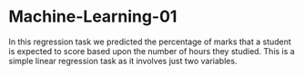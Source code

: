 # Machine-Learning-01
In this regression task we predicted the percentage of marks that a student is expected to score based upon the number of hours they studied. This is a simple linear regression task as it involves just two variables.

